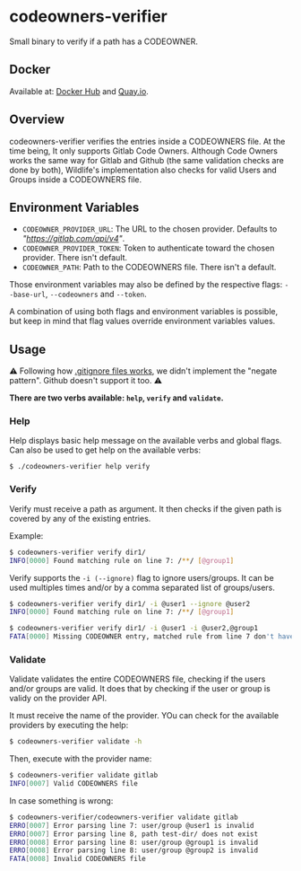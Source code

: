 # codeowners-verifier
Small binary to verify if a path has a CODEOWNER.


## Docker
Available at: [Docker Hub](https://hub.docker.com/r/tfgco/codeowners-verifier) and [Quay.io](https://quay.io/repository/tfgco/codeowners-verifier).

## Overview

codeowners-verifier verifies the entries inside a CODEOWNERS file. At the time being, It only supports Gitlab Code Owners. Although Code Owners works the same way for Gitlab and Github (the same validation checks are done by both), Wildlife's implementation also checks for valid Users and Groups inside a CODEOWNERS file. 

## Environment Variables

+ `CODEOWNER_PROVIDER_URL`: The URL to the chosen provider. Defaults to *"https://gitlab.com/api/v4"*. 
+ `CODEOWNER_PROVIDER_TOKEN`: Token to authenticate toward the chosen provider. There isn't default.
+ `CODEOWNER_PATH`: Path to the CODEOWNERS file. There isn't a default.

Those environment variables may also be defined by the respective flags: `--base-url`, `--codeowners` and `--token`.

A combination of using both flags and environment variables is possible, but keep in mind that flag values override environment variables values.

## Usage

:warning: Following how [.gitignore files works](https://git-scm.com/docs/gitignore), we didn't implement the "negate pattern". Github doesn't support it too. :warning:

**There are two verbs available: `help`, `verify` and `validate`.**

### Help

Help displays basic help message on the available verbs and global flags. Can also be used to get help on the available verbs:

```
$ ./codeowners-verifier help verify
```

### Verify

Verify must receive a path as argument. It then checks if the given path is covered by any of the existing entries.

Example:

```bash
$ codeowners-verifier verify dir1/
INFO[0000] Found matching rule on line 7: /**/ [@group1]
```

Verify supports the `-i (--ignore)` flag to ignore users/groups. It can be used multiples times and/or by a comma separated list of groups/users.

```bash
$ codeowners-verifier verify dir1/ -i @user1 --ignore @user2
INFO[0000] Found matching rule on line 7: /**/ [@group1]

$ codeowners-verifier verify dir1/ -i @user1 -i @user2,@group1
FATA[0000] Missing CODEOWNER entry, matched rule from line 7 don't have valid owners: /**/ [@group1]. Check your ignore rules.
```

### Validate

Validate validates the entire CODEOWNERS file, checking if the users and/or groups are valid. It does that by checking if the user or group is validy on the provider API.

It must receive the name of the provider. YOu can check for the available providers by executing the help:

```bash
$ codeowners-verifier validate -h
```

Then, execute with the provider name:

```bash
$ codeowners-verifier validate gitlab
INFO[0007] Valid CODEOWNERS file
```

In case something is wrong:

```bash
$ codeowners-verifier/codeowners-verifier validate gitlab
ERRO[0007] Error parsing line 7: user/group @user1 is invalid 
ERRO[0007] Error parsing line 8, path test-dir/ does not exist 
ERRO[0008] Error parsing line 8: user/group @group1 is invalid 
ERRO[0008] Error parsing line 8: user/group @group2 is invalid 
FATA[0008] Invalid CODEOWNERS file
```